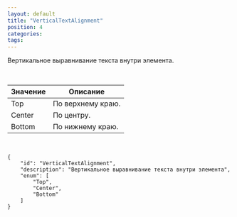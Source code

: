 ```yaml
---
layout: default
title: "VerticalTextAlignment"
position: 4
categories: 
tags: 
---
```


Вертикальное выравнивание текста внутри элемента.

 

|Значение|Описание|
|--------|--------|
|Top|По верхнему краю.|
|Center|По центру.|
|Bottom|По нижнему краю.|

  

```
{
	"id": "VerticalTextAlignment",
	"description": "Вертикальное выравнивание текста внутри элемента",
	"enum": [
		"Top",
		"Center",
		"Bottom"
	]
}
```

 

 

